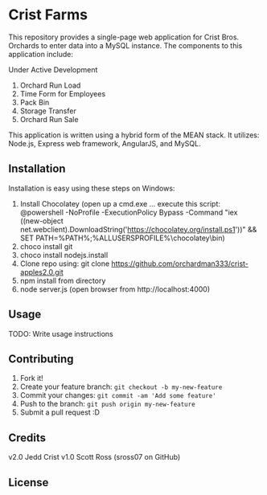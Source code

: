 # Crist Farms

This repository provides a single-page web application for Crist Bros. Orchards to enter data into
a MySQL instance.  The components to this application include:

Under Active Development
1. Orchard Run Load
2. Time Form for Employees
3. Pack Bin
4. Storage Transfer
5. Orchard Run Sale

This application is written using a hybrid form of the MEAN stack.  It utilizes:
Node.js, Express web framework, AngularJS, and MySQL.

## Installation
Installation is easy using these steps on Windows:

1. Install Chocolatey (open up a cmd.exe ... execute this script: @powershell -NoProfile -ExecutionPolicy Bypass -Command "iex ((new-object net.webclient).DownloadString('https://chocolatey.org/install.ps1'))" && SET PATH=%PATH%;%ALLUSERSPROFILE%\chocolatey\bin)
2. choco install git
3. choco install nodejs.install
4. Clone repo using: git clone https://github.com/orchardman333/crist-apples2.0.git
5. npm install from directory
6. node server.js  (open browser from http://localhost:4000)

## Usage

TODO: Write usage instructions

## Contributing

1. Fork it!
2. Create your feature branch: `git checkout -b my-new-feature`
3. Commit your changes: `git commit -am 'Add some feature'`
4. Push to the branch: `git push origin my-new-feature`
5. Submit a pull request :D

## Credits

v2.0 Jedd Crist
v1.0 Scott Ross (sross07 on GitHub)

## License
